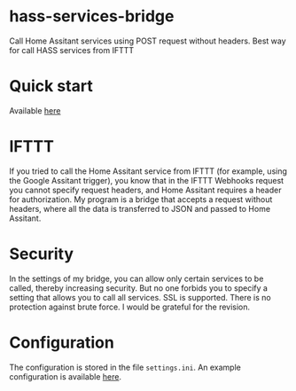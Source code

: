# hass-services-bridge
Call Home Assitant services using POST request without headers. Best way for call HASS services from IFTTT
# Quick start
Available [here](quick-start.md)
# IFTTT
If you tried to call the Home Assitant service from IFTTT (for example, using the Google Assitant trigger), you know that in the IFTTT Webhooks request you cannot specify request headers, and Home Assitant requires a header for authorization. My program is a bridge that accepts a request without headers, where all the data is transferred to JSON and passed to Home Assitant.
# Security
In the settings of my bridge, you can allow only certain services to be called, thereby increasing security. But no one forbids you to specify a setting that allows you to call all services. SSL is supported.
There is no protection against brute force. I would be grateful for the revision.
# Configuration
The configuration is stored in the file `settings.ini`.
An example configuration is available [here](settings.ini).
